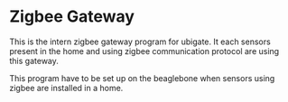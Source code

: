 Zigbee Gateway
========================

This is the intern zigbee gateway program for ubigate. It each sensors present in the home and using zigbee communication protocol are using this gateway.

This program have to be set up on the beaglebone when sensors using zigbee are installed in a home.

